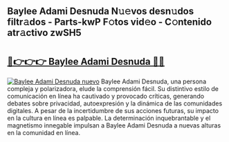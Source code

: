 ## Baylee Adami Desnuda N𝚞𝚎vos desn𝚞dos filtr𝚊dos - Parts-kwP F𝚘tos vid𝚎o - C𝚘ntenido atr𝚊ctivo zwSH5

# <h2><a href="http://mb5jaq.tromn.icu/?c=Baylee+Adami+Desnuda">🔗👉👉👉 Baylee Adami Desnuda 🔗🔗</a></h2>

[![Baylee Adami Desnuda nuevo](https://i.imgur.com/pEAQMta.gif)](http://mb5jaq.tromn.icu/?c=Baylee+Adami+Desnuda)
Baylee Adami Desnuda, una persona compleja y polarizadora, elude la comprensión fácil. Su distintivo estilo de comunicación en línea ha cautivado y provocado críticas, generando debates sobre privacidad, autoexpresión y la dinámica de las comunidades digitales. A pesar de la incertidumbre de sus acciones futuras, su impacto en la cultura en línea es palpable. La determinación inquebrantable y el magnetismo innegable impulsan a Baylee Adami Desnuda a nuevas alturas en la comunidad en línea.
